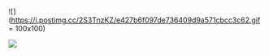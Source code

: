 ![](https://i.postimg.cc/2S3TnzKZ/e427b6f097de736409d9a571cbcc3c62.gif = 100x100)

![](https://gyazo.com/eb5c5741b6a9a16c692170a41a49c858.png)

